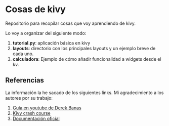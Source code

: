 # Cosas de kivy
Repositorio para recopilar cosas que voy aprendiendo de kivy.

Lo voy a organizar del siguiente modo:
1. **tutorial.py**: aplicación básica en kivy
2. **layouts**: directorio con los principales layouts y un ejemplo breve de cada uno.
3. **calculadora**: Ejemplo de cómo añadir funcionalidad a widgets desde el kv.




## Referencias
La información la he sacado de los siguientes links. Mi agradecimiento a los autores por su trabajo:
1. [Guía en youtube de Derek Banas](https://www.youtube.com/playlist?list=PLGLfVvz_LVvTAZ-OcNIXe05srJRXaJRd9)
2. [Kivy crash course](http://inclem.net/pages/kivy-crash-course/)
3. [Documentación oficial](https://kivy.org/doc/stable/api-kivy.html) 
